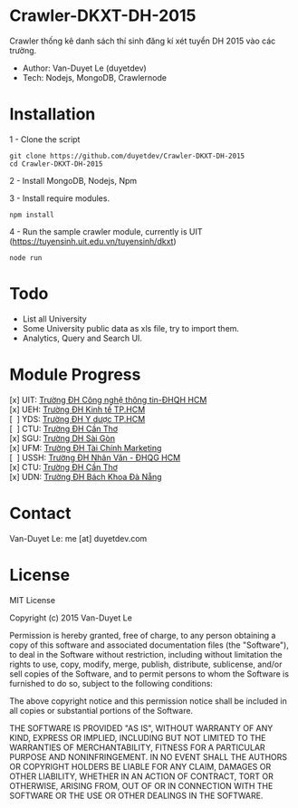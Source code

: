 # Crawler-DKXT-DH-2015
Crawler thống kê danh sách thí sinh đăng kí xét tuyển DH 2015 vào các trường.

* Author: Van-Duyet Le (duyetdev)
* Tech: Nodejs, MongoDB, Crawlernode

# Installation

1 - Clone the script 
````
git clone https://github.com/duyetdev/Crawler-DKXT-DH-2015
cd Crawler-DKXT-DH-2015
````

2 - Install MongoDB, Nodejs, Npm 

3 - Install require modules. 
````
npm install
````

4 - Run the sample crawler module, currently is UIT (https://tuyensinh.uit.edu.vn/tuyensinh/dkxt)
````
node run
````

# Todo 

* List all University
* Some University public data as xls file, try to import them.
* Analytics, Query and Search UI.

# Module Progress

[x] UIT: [Trường ĐH Công nghệ thông tin-ĐHQH HCM](http://tuyensinh.uit.edu.vn) <br />
[x] UEH: [Trường ĐH Kinh tế TP.HCM](http://tuyensinh.dev.ueh.edu.vn) <br />
[&nbsp;&nbsp;] YDS: [Trường ĐH Y dược TP.HCM](http://moodle.yds.edu.vn/yds2/tuyensinh/2015/yds_bangdiem.php) <br />
[&nbsp;&nbsp;] CTU: [Trường ĐH Cần Thơ](http://kqxt.ctu.edu.vn/) <br />
[x] SGU: [Trường DH Sài Gòn](http://www.sgu.edu.vn/index.php?option=com_content&view=article&id=4411%3Adanh-sach-thi-sinh-ng-ki-xet-tuyn-nguyn-vng-i-n-ht-ngay-03082015&catid=475%3Atuyn-sinh-2015&Itemid=609) <br />
[x] UFM: [Trường ĐH Tài Chính Marketing](http://xettuyen.ufm.edu.vn/) <br />
[&nbsp;&nbsp;] USSH: [Trường ĐH Nhân Văn - ĐHQG HCM](http://dt.hcmussh.edu.vn/?ArticleId=d6d7bff3-2b68-4c8e-9a07-03751f37cdc1) <br />
[x] CTU: [Trường ĐH Cần Thơ](http://kqxt.ctu.edu.vn/) <br />
[x] UDN: [Trường ĐH Bách Khoa Đà Nẵng](http://ts.udn.vn/TracuuHoso.aspx?iddot=3&keys=55446) <br />

# Contact 

Van-Duyet Le: me [at] duyetdev.com

# License

MIT License

Copyright (c) 2015 Van-Duyet Le

Permission is hereby granted, free of charge, to any person obtaining a copy of this software and associated documentation files (the "Software"), to deal in the Software without restriction, including without limitation the rights to use, copy, modify, merge, publish, distribute, sublicense, and/or sell copies of the Software, and to permit persons to whom the Software is furnished to do so, subject to the following conditions:

The above copyright notice and this permission notice shall be included in all copies or substantial portions of the Software.

THE SOFTWARE IS PROVIDED "AS IS", WITHOUT WARRANTY OF ANY KIND, EXPRESS OR IMPLIED, INCLUDING BUT NOT LIMITED TO THE WARRANTIES OF MERCHANTABILITY, FITNESS FOR A PARTICULAR PURPOSE AND NONINFRINGEMENT. IN NO EVENT SHALL THE AUTHORS OR COPYRIGHT HOLDERS BE LIABLE FOR ANY CLAIM, DAMAGES OR OTHER LIABILITY, WHETHER IN AN ACTION OF CONTRACT, TORT OR OTHERWISE, ARISING FROM, OUT OF OR IN CONNECTION WITH THE SOFTWARE OR THE USE OR OTHER DEALINGS IN THE SOFTWARE.
